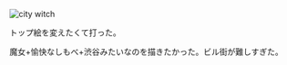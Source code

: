 ![city witch](http://manaten.net/wp-content/uploads/2014/05/city_witch.gif)

トップ絵を変えたくて打った。

魔女+愉快なしもべ+渋谷みたいなのを描きたかった。ビル街が難しすぎた。